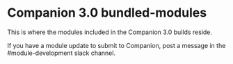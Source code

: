 # Companion 3.0 bundled-modules

This is where the modules included in the Companion 3.0 builds reside.

If you have a module update to submit to Companion, post a message in the #module-development slack channel.
